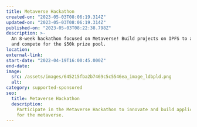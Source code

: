 ```yaml
---
title: Metaverse Hackathon
created-on: "2023-05-03T08:06:19.314Z"
updated-on: "2023-05-03T08:06:19.314Z"
published-on: "2023-05-03T08:22:38.798Z"
description: >-
  An 8-week hackathon focused on Metaverse! Build projects on IPFS to answer challenges
  and compete for the $50k prize pool.
location:
external-link:
start-date: "2022-04-19T16:00:45.000Z"
end-date:
image:
  src: /assets/images/645215fba2b7469c5c5546ea_image_ldbpld.png
  alt:
category: supported-sponsored
seo:
  title: Metaverse Hackathon
  description:
    Participate in the Metaverse Hackathon to innovate and build applications
    for the metaverse.
---
```

